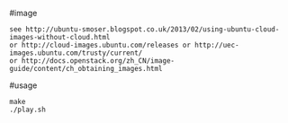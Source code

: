 #image

	see http://ubuntu-smoser.blogspot.co.uk/2013/02/using-ubuntu-cloud-images-without-cloud.html  
	or http://cloud-images.ubuntu.com/releases or http://uec-images.ubuntu.com/trusty/current/  
	or http://docs.openstack.org/zh_CN/image-guide/content/ch_obtaining_images.html  

#usage

	make
	./play.sh
